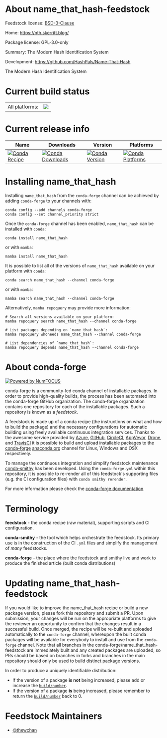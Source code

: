 About name_that_hash-feedstock
==============================

Feedstock license: [BSD-3-Clause](https://github.com/conda-forge/name_that_hash-feedstock/blob/main/LICENSE.txt)

Home: https://nth.skerritt.blog/

Package license: GPL-3.0-only

Summary: The Modern Hash Identification System

Development: https://github.com/HashPals/Name-That-Hash

The Modern Hash Identification System

Current build status
====================


<table><tr><td>All platforms:</td>
    <td>
      <a href="https://dev.azure.com/conda-forge/feedstock-builds/_build/latest?definitionId=12908&branchName=main">
        <img src="https://dev.azure.com/conda-forge/feedstock-builds/_apis/build/status/name_that_hash-feedstock?branchName=main">
      </a>
    </td>
  </tr>
</table>

Current release info
====================

| Name | Downloads | Version | Platforms |
| --- | --- | --- | --- |
| [![Conda Recipe](https://img.shields.io/badge/recipe-name_that_hash-green.svg)](https://anaconda.org/conda-forge/name_that_hash) | [![Conda Downloads](https://img.shields.io/conda/dn/conda-forge/name_that_hash.svg)](https://anaconda.org/conda-forge/name_that_hash) | [![Conda Version](https://img.shields.io/conda/vn/conda-forge/name_that_hash.svg)](https://anaconda.org/conda-forge/name_that_hash) | [![Conda Platforms](https://img.shields.io/conda/pn/conda-forge/name_that_hash.svg)](https://anaconda.org/conda-forge/name_that_hash) |

Installing name_that_hash
=========================

Installing `name_that_hash` from the `conda-forge` channel can be achieved by adding `conda-forge` to your channels with:

```
conda config --add channels conda-forge
conda config --set channel_priority strict
```

Once the `conda-forge` channel has been enabled, `name_that_hash` can be installed with `conda`:

```
conda install name_that_hash
```

or with `mamba`:

```
mamba install name_that_hash
```

It is possible to list all of the versions of `name_that_hash` available on your platform with `conda`:

```
conda search name_that_hash --channel conda-forge
```

or with `mamba`:

```
mamba search name_that_hash --channel conda-forge
```

Alternatively, `mamba repoquery` may provide more information:

```
# Search all versions available on your platform:
mamba repoquery search name_that_hash --channel conda-forge

# List packages depending on `name_that_hash`:
mamba repoquery whoneeds name_that_hash --channel conda-forge

# List dependencies of `name_that_hash`:
mamba repoquery depends name_that_hash --channel conda-forge
```


About conda-forge
=================

[![Powered by
NumFOCUS](https://img.shields.io/badge/powered%20by-NumFOCUS-orange.svg?style=flat&colorA=E1523D&colorB=007D8A)](https://numfocus.org)

conda-forge is a community-led conda channel of installable packages.
In order to provide high-quality builds, the process has been automated into the
conda-forge GitHub organization. The conda-forge organization contains one repository
for each of the installable packages. Such a repository is known as a *feedstock*.

A feedstock is made up of a conda recipe (the instructions on what and how to build
the package) and the necessary configurations for automatic building using freely
available continuous integration services. Thanks to the awesome service provided by
[Azure](https://azure.microsoft.com/en-us/services/devops/), [GitHub](https://github.com/),
[CircleCI](https://circleci.com/), [AppVeyor](https://www.appveyor.com/),
[Drone](https://cloud.drone.io/welcome), and [TravisCI](https://travis-ci.com/)
it is possible to build and upload installable packages to the
[conda-forge](https://anaconda.org/conda-forge) [anaconda.org](https://anaconda.org/)
channel for Linux, Windows and OSX respectively.

To manage the continuous integration and simplify feedstock maintenance
[conda-smithy](https://github.com/conda-forge/conda-smithy) has been developed.
Using the ``conda-forge.yml`` within this repository, it is possible to re-render all of
this feedstock's supporting files (e.g. the CI configuration files) with ``conda smithy rerender``.

For more information please check the [conda-forge documentation](https://conda-forge.org/docs/).

Terminology
===========

**feedstock** - the conda recipe (raw material), supporting scripts and CI configuration.

**conda-smithy** - the tool which helps orchestrate the feedstock.
                   Its primary use is in the construction of the CI ``.yml`` files
                   and simplify the management of *many* feedstocks.

**conda-forge** - the place where the feedstock and smithy live and work to
                  produce the finished article (built conda distributions)


Updating name_that_hash-feedstock
=================================

If you would like to improve the name_that_hash recipe or build a new
package version, please fork this repository and submit a PR. Upon submission,
your changes will be run on the appropriate platforms to give the reviewer an
opportunity to confirm that the changes result in a successful build. Once
merged, the recipe will be re-built and uploaded automatically to the
`conda-forge` channel, whereupon the built conda packages will be available for
everybody to install and use from the `conda-forge` channel.
Note that all branches in the conda-forge/name_that_hash-feedstock are
immediately built and any created packages are uploaded, so PRs should be based
on branches in forks and branches in the main repository should only be used to
build distinct package versions.

In order to produce a uniquely identifiable distribution:
 * If the version of a package **is not** being increased, please add or increase
   the [``build/number``](https://docs.conda.io/projects/conda-build/en/latest/resources/define-metadata.html#build-number-and-string).
 * If the version of a package **is** being increased, please remember to return
   the [``build/number``](https://docs.conda.io/projects/conda-build/en/latest/resources/define-metadata.html#build-number-and-string)
   back to 0.

Feedstock Maintainers
=====================

* [@thewchan](https://github.com/thewchan/)

